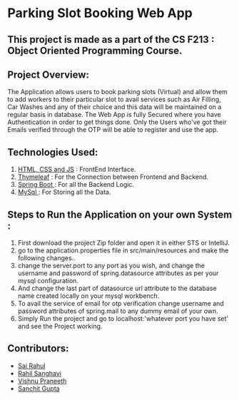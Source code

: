 # Parking Slot Booking Web App
## This project is made as a part of the CS F213 : Object Oriented Programming Course.

## Project Overview:
The Application allows users to book parking slots (Virtual) and allow them to add workers to their particular slot to avail services such as Air Filling, Car Washes and any of their choice and this data will be maintained on a regular basis in database. The Web App is fully Secured where you have Authentication in order to get things done. Only the Users who've got their Emails verified through the OTP will be able to register and use the app.

## Technologies Used:
1. [HTML, CSS and JS](https://www.javascript.com/) : FrontEnd Interface.
2. [Thymeleaf]( https://www.thymeleaf.org/v) : For the Connection between Frontend and Backend.
3. [ Spring Boot ](https://spring.io/projects/spring-boot) : For all the Backend Logic.
4. [ MySql ](https://www.mysql.com/) : For Storing all the Data.


## Steps to Run the Application on your own System :
1. First download the project Zip folder and open it in either STS or IntelliJ.
2. go to the application.properties file in src/main/resources and make the following changes..
3. change the server.port to any port as you wish, and change the username and password of spring.datasource attributes as per your mysql configuration.
4. And change the last part of datasource url attribute to the database name created locally on your mysql workbench.
5. To avail the service of email for otp verification change username and password attributes of spring.mail to any dummy email of your own.
6. Simply Run the project and go to localhost:'whatever port you have set' and see the Project working.


## Contributors:
- [ Sai Rahul](https://github.com/SaiRahul01)
- [ Rahil Sanghavi](https://github.com/xbdhshshs)
- [ Vishnu Praneeth](https://github.com/viseeth10)
- [ Sanchit Gupta ](https://github.com/sanchitg21)
